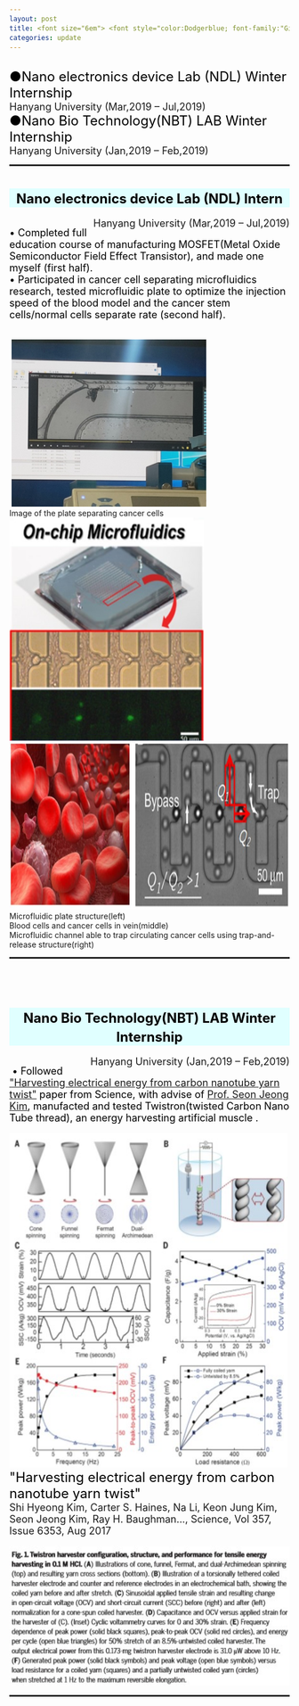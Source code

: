 ```yaml
---
layout: post
title: <font size="6em"> <font style="color:Dodgerblue; font-family:"Gilroy Extra Bold",Gilroy;"> OTHER EXPERIENCES   &nbsp;&nbsp;&nbsp;&nbsp;&nbsp;&nbsp;&nbsp;&nbsp;&nbsp;&nbsp;   </font></font>
categories: update
---
```

<br><font size="5em" style="color:black;">
●Nano electronics device Lab (NDL) Winter Internship <br>
</font> <font size="4em"> Hanyang University (Mar,2019 – Jul,2019)<br>
</font>
<font size="5em" style="color:black;">
●Nano Bio Technology(NBT) LAB Winter Internship <br>
</font> <font size="4em"> Hanyang University (Jan,2019 – Feb,2019)<br>
</font>
<hr style="height:3px">









<h1 style="background-color:LightCyan; text-align:center; color:black;"><font size="5em">
Nano electronics device Lab (NDL) Intern </font></h1>
<div style="float:right;"><font size="4em">Hanyang University (Mar,2019 – Jul,2019)</font></div>
<br>
<font size="4em" style="color:black;">
•	Completed full education course of manufacturing MOSFET(Metal Oxide Semiconductor Field Effect Transistor), and made one myself (first half).<br>
•	Participated in cancer cell separating microfluidics research, tested microfluidic plate to optimize the injection speed of the blood model and the cancer stem cells/normal cells separate rate (second half).<br></font>
<br>
<br>
&nbsp;<img src="/images/fulls/ndl11.jpg" class="image-img" width="350" height="300"><br>
Image of the plate separating cancer cells<br>
<div style="float:left;">
<img src="/images/fulls/NDL1.jpg" class="image-img" width="350" height="400">
<img src="/images/fulls/NDL2.jpg" class="image-img" width="600" height="300">
</div>
Microfluidic plate structure(left)<br>
Blood cells and cancer cells in vein(middle)<br>
Microfluidic channel able to trap circulating cancer cells using trap-and-release structure(right)
<br>
<hr style="height:3px">
<br><br>



<h1 style="background-color:LightCyan; text-align:center; color:black;"><font size="5em">
Nano Bio Technology(NBT) LAB Winter Internship  <br>
</font></h1>
<div style="float:right;"><font size="4em"> Hanyang University (Jan,2019 – Feb,2019)
</font></div><br>
<font size="4em" style="color:black;">
&nbsp;•	Followed <a href="https://science.sciencemag.org/content/357/6353/773.abstract" target="_blank"><u>"Harvesting electrical energy from carbon nanotube yarn twist"</u></a> paper from Science, with advise of <a href="https://nbt.hanyang.ac.kr/front/Publications/Journal/view?id=139&BoardArticleSearch%5Bkeyword%5D=Harvesting+electrical+energy+from+carbon+nanotube+yarn+twist&page=3" target="_blank"><u> Prof. Seon Jeong Kim</u></a>, manufacted and tested Twistron(twisted Carbon Nano Tube thread), an energy harvesting artificial muscle .<br>
</font><br>
<div style="float:left;">
<img src="/images/fulls/NBT1.jpg" class="image-img" width="500" height="600">
</div>
<br>
<font size="5em" style="color:black;">
"Harvesting electrical energy from carbon nanotube yarn twist"</font>
<br><font size="4em">Shi Hyeong Kim, Carter S. Haines, Na Li, Keon Jung Kim, Seon Jeong Kim, Ray H. Baughman..., Science, Vol 357, Issue 6353, Aug 2017
</font><br><br>

<img src="/images/fulls/NBT2.jpg" class="image-img" width="650" height="250">
<br>
<hr style="height:3px">
<br><br>

